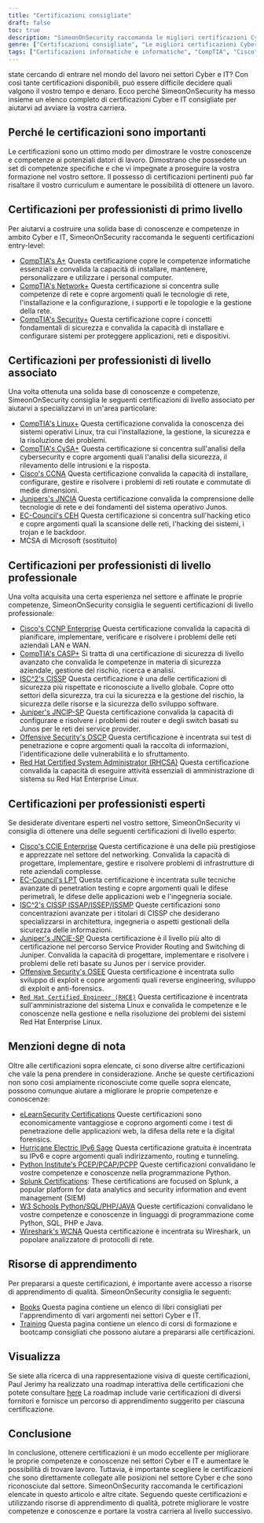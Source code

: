 ```yaml
---
title: "Certificazioni consigliate"
draft: false
toc: true
description: "SimeonOnSecurity raccomanda le migliori certificazioni Cyber e IT per chi vuole entrare nel mondo del lavoro. L'elenco comprende certificazioni di CompTIA, Cisco, EC-Council, ISC2, Juniper, Microsoft e Offensive Security, con diversi livelli di competenza: Entry, Associate, Professional ed Expert. Tutte le certificazioni elencate sono direttamente collegate alle posizioni nel settore Cyber e saranno di grande utilità per il candidato. Per una rappresentazione visiva, consultate la roadmap interattiva delle certificazioni. Sono disponibili anche risorse di apprendimento come libri e corsi di formazione."
genre: ["Certificazioni consigliate", "Le migliori certificazioni Cyber e IT", "Le migliori certificazioni per chi cerca lavoro", "Raccomandazioni per la certificazione di SimeonOnSecurity", "Certificazioni CompTIA", "Certificazioni Cisco", "Certificazioni EC-Council", "Certificazioni ISC2", "Certificazioni Juniper", "Certificazioni Microsoft"]
tags: ["Certificazioni informatiche e informatiche", "CompTIA", "Cisco", "EC-Council", "ISC2", "Ginepro", "Microsoft", "Sicurezza offensiva", "professionisti entry-level", "Competenze informatiche", "Sicurezza", "Linux", "CySA", "CCNA", "JNCIA", "CEH", "MCSA", "CCNP Impresa", "CASP", "CISSP", "JNCIP-SP", "OSCP", "RHCSA", "raccomandazioni", "libri", "formazione", "Tabella di marcia interattiva per la certificazione", "rete", "hacking etico", "test di penetrazione", "amministrazione del sistema", "IPv6"]
---
```

 state cercando di entrare nel mondo del lavoro nei settori Cyber e IT? Con così tante certificazioni disponibili, può essere difficile decidere quali valgono il vostro tempo e denaro. Ecco perché SimeonOnSecurity ha messo insieme un elenco completo di certificazioni Cyber e IT consigliate per aiutarvi ad avviare la vostra carriera.

## Perché le certificazioni sono importanti

Le certificazioni sono un ottimo modo per dimostrare le vostre conoscenze e competenze ai potenziali datori di lavoro. Dimostrano che possedete un set di competenze specifiche e che vi impegnate a proseguire la vostra formazione nel vostro settore. Il possesso di certificazioni pertinenti può far risaltare il vostro curriculum e aumentare le possibilità di ottenere un lavoro.

## Certificazioni per professionisti di primo livello

Per aiutarvi a costruire una solida base di conoscenze e competenze in ambito Cyber e IT, SimeonOnSecurity raccomanda le seguenti certificazioni entry-level:

- [CompTIA's A+](https://www.comptia.org/certifications/a) Questa certificazione copre le competenze informatiche essenziali e convalida la capacità di installare, mantenere, personalizzare e utilizzare i personal computer.
- [CompTIA's Network+](https://www.comptia.org/certifications/network) Questa certificazione si concentra sulle competenze di rete e copre argomenti quali le tecnologie di rete, l'installazione e la configurazione, i supporti e le topologie e la gestione della rete.
- [CompTIA's Security+](https://www.comptia.org/certifications/security) Questa certificazione copre i concetti fondamentali di sicurezza e convalida la capacità di installare e configurare sistemi per proteggere applicazioni, reti e dispositivi.

## Certificazioni per professionisti di livello associato

Una volta ottenuta una solida base di conoscenze e competenze, SimeonOnSecurity consiglia le seguenti certificazioni di livello associato per aiutarvi a specializzarvi in un'area particolare:

- [CompTIA's Linux+](https://www.comptia.org/certifications/linux) Questa certificazione convalida la conoscenza dei sistemi operativi Linux, tra cui l'installazione, la gestione, la sicurezza e la risoluzione dei problemi.
- [CompTIA's CySA+](https://www.comptia.org/certifications/cybersecurity-analyst) Questa certificazione si concentra sull'analisi della cybersecurity e copre argomenti quali l'analisi della sicurezza, il rilevamento delle intrusioni e la risposta.
- [Cisco's CCNA](https://www.cisco.com/c/en/us/training-events/training-certifications/certifications/associate/ccna.html) Questa certificazione convalida la capacità di installare, configurare, gestire e risolvere i problemi di reti routate e commutate di medie dimensioni.
- [Junipers's JNCIA](https://www.juniper.net/us/en/training/certification/certification-tracks/sp-routing-switching-track?tab=jnciajunos) Questa certificazione convalida la comprensione delle tecnologie di rete e dei fondamenti del sistema operativo Junos.
- [EC-Council's CEH](https://www.eccouncil.org/programs/certified-ethical-hacker-ceh/) Questa certificazione si concentra sull'hacking etico e copre argomenti quali la scansione delle reti, l'hacking dei sistemi, i trojan e le backdoor.
- MCSA di Microsoft (sostituito)

## Certificazioni per professionisti di livello professionale

Una volta acquisita una certa esperienza nel settore e affinate le proprie competenze, SimeonOnSecurity consiglia le seguenti certificazioni di livello professionale:

- [Cisco's CCNP Enterprise](https://www.cisco.com/c/en/us/training-events/training-certifications/certifications/professional/ccnp-enterprise.html) Questa certificazione convalida la capacità di pianificare, implementare, verificare e risolvere i problemi delle reti aziendali LAN e WAN.
- [CompTIA's CASP+](https://www.comptia.org/certifications/comptia-advanced-security-practitioner) Si tratta di una certificazione di sicurezza di livello avanzato che convalida le competenze in materia di sicurezza aziendale, gestione del rischio, ricerca e analisi.
- [ISC^2's CISSP](https://www.isc2.org/Certifications/CISSP#) Questa certificazione è una delle certificazioni di sicurezza più rispettate e riconosciute a livello globale. Copre otto settori della sicurezza, tra cui la sicurezza e la gestione del rischio, la sicurezza delle risorse e la sicurezza dello sviluppo software.
- [Juniper's JNCIP-SP](https://www.juniper.net/us/en/training/certification/certification-tracks/sp-routing-switching-track?tab=jncip-sp) Questa certificazione convalida la capacità di configurare e risolvere i problemi dei router e degli switch basati su Junos per le reti dei service provider.
- [Offensive Security's OSCP](https://www.offensive-security.com/pwk-oscp/) Questa certificazione è incentrata sui test di penetrazione e copre argomenti quali la raccolta di informazioni, l'identificazione delle vulnerabilità e lo sfruttamento.
- [Red Hat Certified System Administrator (RHCSA)](https://www.redhat.com/en/services/certification/rhcsa) Questa certificazione convalida la capacità di eseguire attività essenziali di amministrazione di sistema su Red Hat Enterprise Linux.

## Certificazioni per professionisti esperti

Se desiderate diventare esperti nel vostro settore, SimeonOnSecurity vi consiglia di ottenere una delle seguenti certificazioni di livello esperto:

- [Cisco's CCIE Enterprise](https://www.cisco.com/c/en/us/training-events/training-certifications/certifications/expert/ccie-enterprise-infrastructure.html) Questa certificazione è una delle più prestigiose e apprezzate nel settore del networking. Convalida la capacità di progettare, implementare, gestire e risolvere problemi di infrastrutture di rete aziendali complesse.
- [EC-Council's LPT](https://www.eccouncil.org/programs/licensed-penetration-tester-lpt-master/) Questa certificazione è incentrata sulle tecniche avanzate di penetration testing e copre argomenti quali le difese perimetrali, le difese delle applicazioni web e l'ingegneria sociale.
- [ISC^2's CISSP ISSAP/ISSEP/ISSMP](https://www.isc2.org/Certifications/CISSP-Concentrations) Queste certificazioni sono concentrazioni avanzate per i titolari di CISSP che desiderano specializzarsi in architettura, ingegneria o aspetti gestionali della sicurezza delle informazioni.
- [Juniper's JNCIE-SP](https://www.juniper.net/us/en/training/certification/certification-tracks/sp-routing-switching-track?tab=jnciesp) Questa certificazione è il livello più alto di certificazione nel percorso Service Provider Routing and Switching di Juniper. Convalida la capacità di progettare, implementare e risolvere i problemi delle reti basate su Junos per i service provider.
- [Offensive Security's OSEE](https://www.offensive-security.com/awe-osee/) Questa certificazione è incentrata sullo sviluppo di exploit e copre argomenti quali reverse engineering, sviluppo di exploit e anti-forensics.
- [`Red Hat Certified Engineer (RHCE)`](https://www.redhat.com/en/services/certification/rhce) Questa certificazione è incentrata sull'amministrazione del sistema Linux e convalida le competenze e le conoscenze nella gestione e nella risoluzione dei problemi dei sistemi Red Hat Enterprise Linux.

## Menzioni degne di nota

Oltre alle certificazioni sopra elencate, ci sono diverse altre certificazioni che vale la pena prendere in considerazione. Anche se queste certificazioni non sono così ampiamente riconosciute come quelle sopra elencate, possono comunque aiutare a migliorare le proprie competenze e conoscenze:

- [eLearnSecurity Certifications](https://elearnsecurity.com/) Queste certificazioni sono economicamente vantaggiose e coprono argomenti come i test di penetrazione delle applicazioni web, la difesa della rete e la digital forensics.
- [Hurricane Electric IPv6 Sage](https://ipv6.he.net/certification/) Questa certificazione gratuita è incentrata su IPv6 e copre argomenti quali indirizzamento, routing e tunneling.
- [Python Institute's PCEP/PCAP/PCPP](https://pythoninstitute.org/certification/) Queste certificazioni convalidano le vostre competenze e conoscenze nella programmazione Python.
- [Splunk Certifications](https://www.splunk.com/en_us/training.html): These certifications are focused on Splunk, a popular platform for data analytics and security information and event management (SIEM)
- [W3 Schools Python/SQL/PHP/JAVA](https://www.w3schools.com/CERT/default.asp) Queste certificazioni convalidano le vostre competenze e conoscenze in linguaggi di programmazione come Python, SQL, PHP e Java.
- [Wireshark's WCNA](https://www.wcnacertification.com/) Questa certificazione è incentrata su Wireshark, un popolare analizzatore di protocolli di rete.

## Risorse di apprendimento

Per prepararsi a queste certificazioni, è importante avere accesso a risorse di apprendimento di qualità. SimeonOnSecurity consiglia le seguenti:

- [Books](https://simeononsecurity.ch/recommendations/books/) Questa pagina contiene un elenco di libri consigliati per l'apprendimento di vari argomenti nei settori Cyber e IT.
- [Training](https://simeononsecurity.ch/recommendations/learning_resources/) Questa pagina contiene un elenco di corsi di formazione e bootcamp consigliati che possono aiutare a prepararsi alle certificazioni.

## Visualizza

Se siete alla ricerca di una rappresentazione visiva di queste certificazioni, Paul Jerimy ha realizzato una roadmap interattiva delle certificazioni che potete consultare [here](https://pauljerimy.com/security-certification-roadmap/) La roadmap include varie certificazioni di diversi fornitori e fornisce un percorso di apprendimento suggerito per ciascuna certificazione.

## Conclusione

In conclusione, ottenere certificazioni è un modo eccellente per migliorare le proprie competenze e conoscenze nei settori Cyber e IT e aumentare le possibilità di trovare lavoro. Tuttavia, è importante scegliere le certificazioni che sono direttamente collegate alle posizioni nel settore Cyber e che sono riconosciute dal settore. SimeonOnSecurity raccomanda le certificazioni elencate in questo articolo e altre citate. Seguendo queste certificazioni e utilizzando risorse di apprendimento di qualità, potrete migliorare le vostre competenze e conoscenze e portare la vostra carriera al livello successivo.
